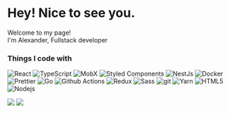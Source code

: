 <h1>Hey! Nice to see you.</h1>


<p>Welcome to my page! </br> I'm Alexander, Fullstack developer
<h3>Things I code with</h3>
<p>
  <img alt="React" src="https://img.shields.io/badge/-React-45b8d8?style=flat-square&logo=react&logoColor=white" />
  <img alt="TypeScript" src="https://img.shields.io/badge/-TypeScript-007ACC?style=flat-square&logo=typescript&logoColor=white" />
  <img alt="MobX" src="https://img.shields.io/badge/-MobX-e86516?style=flat-square&logo=mobx&logoColor=white" />
  <img alt="Styled Components" src="https://img.shields.io/badge/-Styled_Components-db7092?style=flat-square&logo=styled-components&logoColor=white" />
  <img alt="NestJs" src="https://img.shields.io/badge/-NestJs-ea2845?style=flat-square&logo=nestjs&logoColor=white" />
  <img alt="Docker" src="https://img.shields.io/badge/-Docker-46a2f1?style=flat-square&logo=docker&logoColor=white" />
  <img alt="Prettier" src="https://img.shields.io/badge/-Prettier-F7B93E?style=flat-square&logo=prettier&logoColor=white" />
  <img alt="Go" src="https://img.shields.io/badge/-Go-027d9c?style=flat-square&logo=go&logoColor=white" />
  <img alt="Github Actions" src="https://img.shields.io/badge/-Github_Actions-2088FF?style=flat-square&logo=github-actions&logoColor=white" />
  <img alt="Redux" src="https://img.shields.io/badge/-Redux-764ABC?style=flat-square&logo=redux&logoColor=white" />
  <img alt="Sass" src="https://img.shields.io/badge/-Sass-CC6699?style=flat-square&logo=sass&logoColor=white" />
  <img alt="git" src="https://img.shields.io/badge/-Git-F05032?style=flat-square&logo=git&logoColor=white" />
  <img alt="Yarn" src="https://img.shields.io/badge/-Yarn-2c8ebb?style=flat-square&logo=yarn&logoColor=white" />
  <img alt="HTML5" src="https://img.shields.io/badge/-HTML5-E34F26?style=flat-square&logo=html5&logoColor=white" />
  <img alt="Nodejs" src="https://img.shields.io/badge/-Nodejs-43853d?style=flat-square&logo=Node.js&logoColor=white" />
</p>



<!-- [![Keybase PGP](https://img.shields.io/badge/pgp%20personal-783DBAF23C1D6478-blue?style=flat-square&logo=keybase&logoColor=white)](https://keybase.io/br3ndonland) -->

<!-- <h3>Open source projects</h3>
<table>
  <thead align="center">
    <tr border: none;>
      <td><b>🎁 Projects</b></td>
      <td><b>⭐ Stars</b></td>
      <td><b>📚 Forks</b></td>
      <td><b>🛎 Issues</b></td>
      <td><b>📬 Pull requests</b></td>
    </tr>
  </thead>
  <tbody>
    <tr>
      <td><a href="https://github.com/strolt/strolt"><b>Strolt</b></a></td>
      <td><img alt="Stars" src="https://img.shields.io/github/stars/strolt/strolt?style=flat-square&labelColor=343b41"/></td>
      <td><img alt="Forks" src="https://img.shields.io/github/forks/strolt/strolt?style=flat-square&labelColor=343b41"/></td>
      <td><img alt="Issues" src="https://img.shields.io/github/issues/strolt/strolt?style=flat-square&labelColor=343b41"/></td>
      <td><img alt="Pull Requests" src="https://img.shields.io/github/issues-pr/strolt/strolt?style=flat-square&labelColor=343b41"/></td>
    </tr>
  </tbody>
</table> -->


![](https://hit.yhype.me/github/profile?user_id=9435582)
![](https://counter.shibanet0.com/collect/e3c30d62-9328-4c7f-9b5e-012803da2a2d?)

